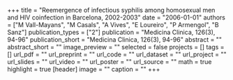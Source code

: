 +++
title = "Reemergence of infectious syphilis among homosexual men and HIV coinfection in Barcelona, 2002-2003"
date = "2006-01-01"
authors = ["M Vall-Mayans", "M Casals", "A Vives", "E Loureiro", "P Armengol", "B Sanz"]
publication_types = ["2"]
publication = "Medicina Clinica, 126(3), 94-96"
publication_short = "Medicina Clinica, 126(3), 94-96"
abstract = ""
abstract_short = ""
image_preview = ""
selected = false
projects = []
tags = []
url_pdf = ""
url_preprint = ""
url_code = ""
url_dataset = ""
url_project = ""
url_slides = ""
url_video = ""
url_poster = ""
url_source = ""
math = true
highlight = true
[header]
image = ""
caption = ""
+++
